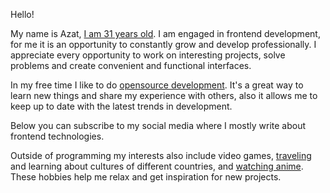 Hello!

My name is Azat, [I am 31 years old](./timeline). I am engaged in frontend development, for me it is an opportunity to constantly grow and develop professionally. I appreciate every opportunity to work on interesting projects, solve problems and create convenient and functional interfaces.

In my free time I like to do [opensource development](./projects). It's a great way to learn new things and share my experience with others, also it allows me to keep up to date with the latest trends in development.

Below you can subscribe to my social media where I mostly write about frontend technologies.

Outside of programming my interests also include video games, [traveling](./travel-map) and learning about cultures of different countries, and [watching anime](./anime). These hobbies help me relax and get inspiration for new projects.

